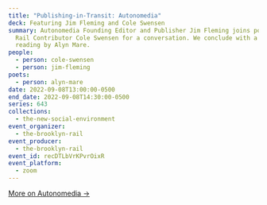 ```yaml
---
title: "Publishing-in-Transit: Autonomedia"
deck: Featuring Jim Fleming and Cole Swensen
summary: Autonomedia Founding Editor and Publisher Jim Fleming joins poet and
  Rail Contributor Cole Swensen for a conversation. We conclude with a poetry
  reading by Alyn Mare.
people:
  - person: cole-swensen
  - person: jim-fleming
poets:
  - person: alyn-mare
date: 2022-09-08T13:00:00-0500
end_date: 2022-09-08T14:30:00-0500
series: 643
collections:
  - the-new-social-environment
event_organizer:
  - the-brooklyn-rail
event_producer:
  - the-brooklyn-rail
event_id: recDTLbVrKPvrOixR
event_platform:
  - zoom
---
```

[More on Autonomedia →](https://autonomedia.org/)